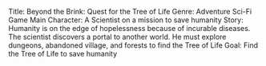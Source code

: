 Title: Beyond the Brink: Quest for the Tree of Life
Genre: Adventure Sci-Fi Game Main Character: A Scientist on a mission to save humanity 
Story: Humanity is on the edge of hopelessness because of incurable diseases. The scientist discovers a portal to another world. He must explore dungeons, abandoned village, and forests to find the Tree of Life 
Goal: Find the Tree of Life to save humanity
